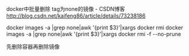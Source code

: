 docker中批量删除 tag为none的镜像 - CSDN博客 http://blog.csdn.net/kaifeng86/article/details/73238186

docker images -a |grep none|awk '{print $3}'|xargs docker rmi
docker images -a |grep none|awk '{print $3}'|xargs docker rmi -f --no-prune

先删除容器再删除镜像